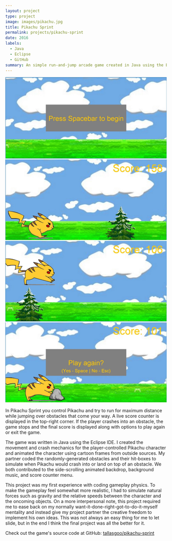 ```yaml
---
layout: project
type: project
image: images/pikachu.jpg
title: Pikachu Sprint
permalink: projects/pikachu-sprint
date: 2016
labels:
  - Java
  - Eclipse
  - GitHub
summary: An simple run-and-jump arcade game created in Java using the Eclipse IDE.
---
```


<div class="ui small rounded images">
  <img class="ui image" src="../images/pikachu-sprint-start.jpg">
  <img class="ui image" src="../images/pikachu-sprint-run.jpg">
  <img class="ui image" src="../images/pikachu-sprint-jump.jpg">
  <img class="ui image" src="../images/pikachu-sprint-end.jpg">
</div>

In Pikachu Sprint you control Pikachu and try to run for maximum distance while jumping over obstacles that come your way. A live score counter is displayed in the top-right corner. If the player crashes into an obstacle, the game stops and the final score is displayed along with options to play again or exit the game.

The game was written in Java using the Eclipse IDE. I created the movement and crash mechanics for the player-controlled Pikachu character and animated the character using cartoon frames from outside sources. My partner coded the randomly-generated obstacles and their hit-boxes to simulate when Pikachu would crash into or land on top of an obstacle. We both contributed to the side-scrolling animated backdrop, background music, and score counter menu.

This project was my first experience with coding gameplay physics. To make the gameplay feel somewhat more realistic, I had to simulate natural forces such as gravity and the relative speeds between the character and the oncoming objects. On a more interpersonal note, this project required me to ease back on my normally want-it-done-right-got-to-do-it-myself mentality and instead give my project partner the creative freedom to implement his own ideas. This was not always an easy thing for me to let slide, but in the end I think the final project was all the better for it.

Check out the game's source code at GitHub: <a href="https://github.com/tallasgoo/pikachu-sprint"><i class="large github icon"></i>tallasgoo/pikachu-sprint</a>
